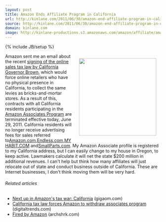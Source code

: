 ```yaml
---
layout: post
title: Amazon Ends Affiliate Program in California
url: http://kinlane.com/2011/06/30/amazon-end-affiliate-program-in-california/
source: http://kinlane.com/2011/06/30/amazon-end-affiliate-program-in-california/
domain: kinlane.com
image: http://kinlane-productions.s3.amazonaws.com/amazon/affiliate/amazon-affiliates.png
---
```

{% include JB/setup %}<p><!DOCTYPE html PUBLIC "-//W3C//DTD XHTML 1.0 Transitional//EN"
    "http://www.w3.org/TR/xhtml1/DTD/xhtml1-transitional.dtd">
<html xmlns="http://www.w3.org/1999/xhtml">
  <head>
    <title></title>
  </head>
  <body>
    <a title="Amazon Affiliate Program" href="https://affiliate-program.amazon.com/" target="_blank"><img style="padding: 15px;" src=
    "http://kinlane-productions.s3.amazonaws.com/amazon/affiliate/amazon-affiliates.png" alt="" width="250" align="right" /></a>Amazon sent me an email about the recent <a title=
    "signing of the online sales tax law, by California Governor Brown" href="http://www.mercurynews.com/top-stories/ci_18282733" target="_blank">signing of the online sales tax law by California
    Governor Brown</a>, which would force online retailers who have no physical presence in California, to collect the same levies as bricks-and-mortar stores. As a result of this, contracts with all
    California residents participating in the <a title="Amazon Affiliate Program" href="https://affiliate-program.amazon.com/" target="_blank">Amazon Associates Program</a> are terminated effective
    today, June 29, 2011. California residents will no longer receive advertising fees for sales referred to<a title="amazon.com" href="http://www.amazon.com" target="_blank">Amazon.com</a>,<a title=
    "Endless.com" href="http://www.endless.com" target="_blank">Endless.com</a>,<a title="MYHABIT.COM" href="http://www.myhabit.com" target="_blank">MYHABIT.COM</a> and<a title="SmallParts.com" href=
    "http://www.mallParts.com." target="_blank">SmallParts.com</a>. My Amazon Associate profile is registered to my California address, but I can easily change to my house in Oregon, to keep active.
    Lawmakers calculate it will net the state $200 million in additional revenues. I can't help but think how many affiliates will just relocate out of state and conduct business outside of
    California. These are Internet businesses, I don't think moving them will be very hard.
    <h6 class="zemanta-related-title" style="font-size: 1em;">
      Related articles
    </h6>
    <ul class="zemanta-article-ul">
      <li class="zemanta-article-ul-li">
        <a href="http://gigaom.com/2011/06/29/amazon-sales-tax-california/">Next up in Amazon's tax war: California</a> (gigaom.com)
      </li>
      <li class="zemanta-article-ul-li">
        <a href="http://www.digitaltrends.com/computing/california-tax-law-forces-amazon-to-withdraw-associates-program/">California tax law forces Amazon to withdraw associates program</a>
        (digitaltrends.com)
      </li>
      <li class="zemanta-article-ul-li">
        <a href="http://archshrk.com/fired-by-amazon">Fired by Amazon</a> (archshrk.com)
      </li>
    </ul>
  </body>
</html></p>
